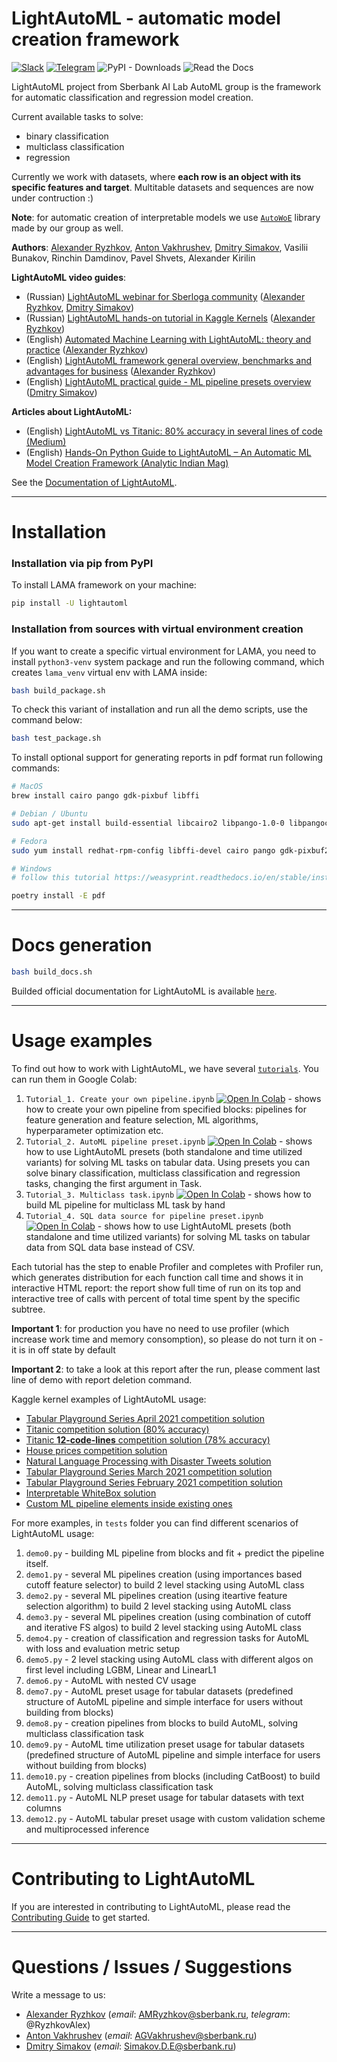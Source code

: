 # LightAutoML - automatic model creation framework

[![Slack](https://lightautoml-slack.herokuapp.com/badge.svg)](https://lightautoml-slack.herokuapp.com)
[![Telegram](https://img.shields.io/badge/chat-on%20Telegram-2ba2d9.svg)](https://t.me/lightautoml)
![PyPI - Downloads](https://img.shields.io/pypi/dm/lightautoml?color=green&label=PyPI%20downloads&logo=pypi&logoColor=orange&style=plastic)
![Read the Docs](https://img.shields.io/readthedocs/lightautoml?style=plastic)

LightAutoML project from Sberbank AI Lab AutoML group is the framework for automatic classification and regression model creation.

Current available tasks to solve:
- binary classification
- multiclass classification
- regression

Currently we work with datasets, where **each row is an object with its specific features and target**. Multitable datasets and sequences are now under contruction :)

**Note**: for automatic creation of interpretable models we use [`AutoWoE`](https://github.com/sberbank-ai-lab/AutoMLWhitebox) library made by our group as well.

**Authors**: [Alexander Ryzhkov](https://kaggle.com/alexryzhkov), [Anton Vakhrushev](https://kaggle.com/btbpanda), [Dmitry Simakov](https://kaggle.com/simakov), Vasilii Bunakov, Rinchin Damdinov, Pavel Shvets, Alexander Kirilin

**LightAutoML video guides**:
- (Russian) [LightAutoML webinar for Sberloga community](https://www.youtube.com/watch?v=ci8uqgWFJGg) ([Alexander Ryzhkov](https://kaggle.com/alexryzhkov), [Dmitry Simakov](https://kaggle.com/simakov))
- (Russian) [LightAutoML hands-on tutorial in Kaggle Kernels](https://www.youtube.com/watch?v=TYu1UG-E9e8) ([Alexander Ryzhkov](https://kaggle.com/alexryzhkov))
- (English) [Automated Machine Learning with LightAutoML: theory and practice](https://www.youtube.com/watch?v=4pbO673B9Oo) ([Alexander Ryzhkov](https://kaggle.com/alexryzhkov))
- (English) [LightAutoML framework general overview, benchmarks and advantages for business](https://vimeo.com/485383651) ([Alexander Ryzhkov](https://kaggle.com/alexryzhkov))
- (English) [LightAutoML practical guide - ML pipeline presets overview](https://vimeo.com/487166940) ([Dmitry Simakov](https://kaggle.com/simakov))

**Articles about LightAutoML:**
- (English) [LightAutoML vs Titanic: 80% accuracy in several lines of code (Medium)](https://alexmryzhkov.medium.com/lightautoml-preset-usage-tutorial-2cce7da6f936)
- (English) [Hands-On Python Guide to LightAutoML – An Automatic ML Model Creation Framework (Analytic Indian Mag)](https://analyticsindiamag.com/hands-on-python-guide-to-lama-an-automatic-ml-model-creation-framework/?fbclid=IwAR0f0cVgQWaLI60m1IHMD6VZfmKce0ZXxw-O8VRTdRALsKtty8a-ouJex7g)

See the [Documentation of LightAutoML](https://lightautoml.readthedocs.io/).

*******
# Installation
### Installation via pip from PyPI
To install LAMA framework on your machine:
```bash
pip install -U lightautoml
```
### Installation from sources with virtual environment creation
If you want to create a specific virtual environment for LAMA, you need to install  `python3-venv` system package and run the following command, which creates `lama_venv` virtual env with LAMA inside:
```bash
bash build_package.sh
```
To check this variant of installation and run all the demo scripts, use the command below:
```bash
bash test_package.sh
```
To install optional support for generating reports in pdf format run following commands:
```bash
# MacOS
brew install cairo pango gdk-pixbuf libffi

# Debian / Ubuntu
sudo apt-get install build-essential libcairo2 libpango-1.0-0 libpangocairo-1.0-0 libgdk-pixbuf2.0-0 libffi-dev shared-mime-info

# Fedora
sudo yum install redhat-rpm-config libffi-devel cairo pango gdk-pixbuf2

# Windows
# follow this tutorial https://weasyprint.readthedocs.io/en/stable/install.html#windows

poetry install -E pdf
```
*******
# Docs generation
```bash
bash build_docs.sh
```

Builded official documentation for LightAutoML is available [`here`](https://lightautoml.readthedocs.io/en/latest/).
*******
# Usage examples

To find out how to work with LightAutoML, we have several [`tutorials`](examples/). You can run them in Google Colab:
1. `Tutorial_1. Create your own pipeline.ipynb` [![Open In Colab](https://colab.research.google.com/assets/colab-badge.svg)](https://colab.research.google.com/github/sberbank-ai-lab/LightAutoML/blob/master/Tutorial_1.%20Create%20your%20own%20pipeline.ipynb) - shows how to create your own pipeline from specified blocks: pipelines for feature generation and feature selection, ML algorithms, hyperparameter optimization etc.
2. `Tutorial_2. AutoML pipeline preset.ipynb` [![Open In Colab](https://colab.research.google.com/assets/colab-badge.svg)](https://colab.research.google.com/github/sberbank-ai-lab/LightAutoML/blob/master/Tutorial_2.%20AutoML%20pipeline%20preset.ipynb) - shows how to use LightAutoML presets (both standalone and time utilized variants) for solving ML tasks on tabular data. Using presets you can solve binary classification, multiclass classification and regression tasks, changing the first argument in Task.
3. `Tutorial_3. Multiclass task.ipynb` [![Open In Colab](https://colab.research.google.com/assets/colab-badge.svg)](https://colab.research.google.com/github/sberbank-ai-lab/LightAutoML/blob/master/Tutorial_3.%20Multiclass%20task.ipynb) - shows how to build ML pipeline for multiclass ML task by hand
4. `Tutorial_4. SQL data source for pipeline preset.ipynb` [![Open In Colab](https://colab.research.google.com/assets/colab-badge.svg)](https://colab.research.google.com/github/sberbank-ai-lab/LightAutoML/blob/master/Tutorial_4.%20SQL%20data%20source%20for%20pipeline%20preset.ipynb) - shows how to use LightAutoML presets (both standalone and time utilized variants) for solving ML tasks on tabular data from SQL data base instead of CSV.

Each tutorial has the step to enable Profiler and completes with Profiler run, which generates distribution for each function call time and shows it in interactive HTML report: the report show full time of run on its top and interactive tree of calls with percent of total time spent by the specific subtree.

**Important 1**: for production you have no need to use profiler (which increase work time and memory consomption), so please do not turn it on - it is in off state by default

**Important 2**: to take a look at this report after the run, please comment last line of demo with report deletion command.

Kaggle kernel examples of LightAutoML usage:
- [Tabular Playground Series April 2021 competition solution](https://www.kaggle.com/alexryzhkov/n3-tps-april-21-lightautoml-starter)
- [Titanic competition solution (80% accuracy)](https://www.kaggle.com/alexryzhkov/lightautoml-titanic-love)
- [Titanic **12-code-lines** competition solution (78% accuracy)](https://www.kaggle.com/alexryzhkov/lightautoml-extreme-short-titanic-solution)
- [House prices competition solution](https://www.kaggle.com/alexryzhkov/lightautoml-houseprices-love)
- [Natural Language Processing with Disaster Tweets solution](https://www.kaggle.com/alexryzhkov/lightautoml-starter-nlp)
- [Tabular Playground Series March 2021 competition solution](https://www.kaggle.com/alexryzhkov/lightautoml-starter-for-tabulardatamarch)
- [Tabular Playground Series February 2021 competition solution](https://www.kaggle.com/alexryzhkov/lightautoml-tabulardata-love)
- [Interpretable WhiteBox solution](https://www.kaggle.com/simakov/lama-whitebox-preset-example)
- [Custom ML pipeline elements inside existing ones](https://www.kaggle.com/simakov/lama-custom-automl-pipeline-example)

For more examples, in `tests` folder you can find different scenarios of LightAutoML usage:
1. `demo0.py` - building ML pipeline from blocks and fit + predict the pipeline itself.
2. `demo1.py` - several ML pipelines creation (using importances based cutoff feature selector) to build 2 level stacking using AutoML class
3. `demo2.py` - several ML pipelines creation (using iteartive feature selection algorithm) to build 2 level stacking using AutoML class
4. `demo3.py` - several ML pipelines creation (using combination of cutoff and iterative FS algos) to build 2 level stacking using AutoML class
5. `demo4.py` - creation of classification and regression tasks for AutoML with loss and evaluation metric setup
6. `demo5.py` - 2 level stacking using AutoML class with different algos on first level including LGBM, Linear and LinearL1
7. `demo6.py` - AutoML with nested CV usage
8. `demo7.py` - AutoML preset usage for tabular datasets (predefined structure of AutoML pipeline and simple interface for users without building from blocks)
9. `demo8.py` - creation pipelines from blocks to build AutoML, solving multiclass classification task
10. `demo9.py` - AutoML time utilization preset usage for tabular datasets (predefined structure of AutoML pipeline and simple interface for users without building from blocks)
11. `demo10.py` - creation pipelines from blocks (including CatBoost) to build AutoML, solving multiclass classification task
12. `demo11.py` - AutoML NLP preset usage for tabular datasets with text columns
13. `demo12.py` - AutoML tabular preset usage with custom validation scheme and multiprocessed inference


******
# Contributing to LightAutoML

If you are interested in contributing to LightAutoML, please read the [Contributing Guide](.github/CONTRIBUTING.md) to get started.


*******
# Questions / Issues / Suggestions

Write a message to us:
- [Alexander Ryzhkov](https://kaggle.com/alexryzhkov) (_email_: AMRyzhkov@sberbank.ru, _telegram_: @RyzhkovAlex)
- [Anton Vakhrushev](https://kaggle.com/btbpanda) (_email_: AGVakhrushev@sberbank.ru)
- [Dmitry Simakov](https://kaggle.com/simakov) (_email_: Simakov.D.E@sberbank.ru)
